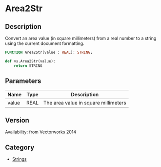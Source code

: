# Area2Str

## Description
Convert an area value (in square millimeters) from a real number to a string using the current document formatting.

```pascal
FUNCTION Area2Str(value : REAL): STRING;
```

```python
def vs.Area2Str(value):
    return STRING
```

## Parameters
|Name|Type|Description|
|---|---|---|
|value|REAL|The area value in square millimeters|

## Version
Availability: from Vectorworks 2014

## Category
* [Strings](../Categories/Strings.md)
